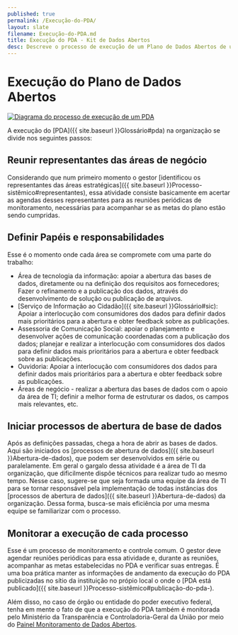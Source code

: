 ```yaml
---
published: true
permalink: /Execução-do-PDA/
layout: slate
filename: Execução-do-PDA.md
title: Execução do PDA - Kit de Dados Abertos
desc: Descreve o processo de execução de um Plano de Dados Abertos de uma instituição.
---
```


Execução do Plano de Dados Abertos
====

[<img alt="Diagrama do processo de execução de um PDA" src="https://raw.githubusercontent.com/dadosgovbr/kit/master/public/img/Processo%20Execu%C3%A7%C3%A3o%20PDA.png">](https://raw.githubusercontent.com/dadosgovbr/kit/master/public/img/Processo%20Execu%C3%A7%C3%A3o%20PDA%20-%20com%20titulo.png)

A execução do
<abbr name="Plano de Dados Abertos">[PDA]({{ site.baseurl }}Glossário#pda)</abbr>
na organização se divide nos seguintes passos:


## Reunir representantes das áreas de negócio

Considerando que num primeiro momento o gestor [identificou os representantes das áreas estratégicas]({{ site.baseurl }}Processo-sistêmico#representantes), essa atividade consiste basicamente em acertar as agendas desses representantes para as reuniões periódicas de monitoramento, necessárias para acompanhar se as metas do plano estão sendo cumpridas.

## Definir Papéis e responsabilidades

Esse é o momento onde cada área se compromete com uma parte do trabalho:

* Área de tecnologia da informação: apoiar a abertura das bases de dados, diretamente ou na definição dos requisitos aos fornecedores; Fazer o refinamento e a publicação dos dados, através do desenvolvimento de solução ou publicação de arquivos.
* [Serviço de Informação ao Cidadão]({{ site.baseurl }}Glossário#sic): Apoiar a interlocução com consumidores dos dados para definir dados mais prioritários para a abertura e obter feedback sobre as publicações.
* Assessoria de Comunicação Social: apoiar o planejamento e desenvolver ações de comunicação coordenadas com a publicação dos dados; planejar e realizar a interlocução com consumidores dos dados para definir dados mais prioritários para a abertura e obter feedback sobre as publicações.
* Ouvidoria: Apoiar a interlocução com consumidores dos dados para definir dados mais prioritários para a abertura e obter feedback sobre as publicações.
* Áreas de negócio - realizar a abertura das bases de dados com o apoio da área de TI; definir a melhor forma de estruturar os dados, os campos mais relevantes, etc.

## Iniciar processos de abertura de base de dados

Após as definições passadas, chega a hora de abrir as bases de dados. Aqui são iniciados os 
[processos de abertura de dados]({{ site.baseurl }}Abertura-de-dados), que podem ser desenvolvidos em série ou paralelamente. 
Em geral o gargalo dessa atividade é a área de TI da organização, que dificilmente dispõe técnicos para realizar tudo ao mesmo tempo. 
Nesse caso, sugere-se que seja formada uma equipe da área de TI para se tornar
responsável pela implementação de todas instâncias dos
[processos de abertura de dados]({{ site.baseurl }}Abertura-de-dados) da organização.
Dessa forma, busca-se mais eficiência por uma mesma equipe se familiarizar com
o processo.

## Monitorar a execução de cada processo

Esse é um processo de monitoramento e controle comum. O gestor deve agendar
reuniões periódicas para essa atividade e, durante as reuniões, acompanhar as
metas estabelecidas no PDA e verificar suas entregas.
É uma boa prática manter as informações de andamento da execução do PDA 
publicizadas no sítio da instituição no própio local o onde o 
[PDA está publicado]({{ site.baseurl }}Processo-sistêmico#publicação-do-pda-).

Além disso, no caso de órgão ou entidade do poder executivo federal, tenha em
mente o fato de que a execução do PDA também é monitorada pelo Ministério da
Transparência e Controladoria-Geral da União por meio do
[Painel Monitoramento de Dados Abertos](http://paineis.cgu.gov.br/dadosabertos/index.htm).

